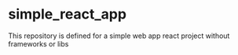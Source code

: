 # simple_react_app
This repository is defined for a simple web app react project without frameworks or libs
